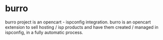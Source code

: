 burro
=====

burro project is an opencart - ispconfig integration. burro is an opencart extension to sell hosting / isp products and have them created / managed in ispconfig, in a fully automatic process.
